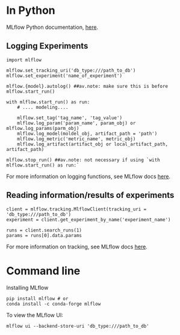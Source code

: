 # In Python
MLflow Python documentation, [here](https://www.mlflow.org/docs/latest/python_api/index.html).

## Logging Experiments
```
import mlflow
```

```
mlflow.set_tracking_uri('db_type:///path_to_db')
mlflow.set_experiment('name_of_experiment')
```

```
mlflow.{model}.autolog() ##av.note: make sure this is before mlflow.start_run()

with mlflow.start_run() as run:
	# .... modeling....

	mlflow.set_tag('tag_name', 'tag_value')
	mlflow.log_param('param_name', param_obj) or mlflow.log_params(parm_obj)
	mlflow.log_model(moldel_obj, artifact_path = 'path')
	mlflow.log_metric('metric_name', metric_obj)
	mlflow.log_artifact(artifact_obj or local_artifact_path, artifact_path)

mlflow.stop_run() ##av.note: not necessary if using `with mlflow.start_run() as run:`
```

For more information on logging functions, see MLflow docs [here](https://www.mlflow.org/docs/latest/tracking.html#logging-functions).

## Reading information/results of experiments

```
client = mlflow.tracking.MlflowClient(tracking_uri = 'db_type:///path_to_db')
experiment = client.get_experiment_by_name('experiment_name')

runs = client.search_runs(1)
params = runs[0].data.params
```

For more information on tracking, see MLflow docs [here](https://www.mlflow.org/docs/latest/python_api/mlflow.tracking.html).

# Command line

Installing MLflow

```
pip install mlflow # or
conda install -c conda-forge mlflow
```

To view the MLflow UI:

```
mlflow ui --backend-store-uri 'db_type:///path_to_db'
```
